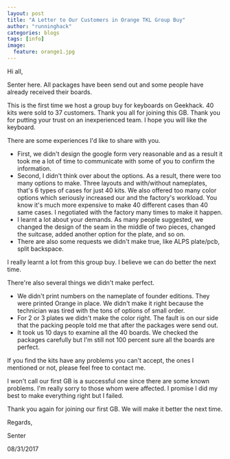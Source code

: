 ```yaml
---
layout: post
title: "A Letter to Our Customers in Orange TKL Group Buy"
author: "runninghack"
categories: blogs
tags: [info]
image:
  feature: orange1.jpg
---
```


Hi all,

Senter here. All packages have been send out and some people have already received their boards.

This is the first time we host a group buy for keyboards on Geekhack. 40 kits were sold to 37 customers. Thank you all for joining this GB. Thank you for putting your trust on an inexperienced team. I hope you will like the keyboard.

There are some experiences I'd like to share with you.

- First, we didn't design the google form very reasonable and as a result it took me a lot of time to communicate with some of you to confirm the information.
- Second, I didn't think over about the options. As a result, there were too many options to make. Three layouts and with/without nameplates, that's 6 types of cases for just 40 kits. We also offered too many color options which seriously increased our and the factory's workload. You know it's much more expensive to make 40 different cases than 40 same cases. I negotiated with the factory many times to make it happen.
- I learnt a lot about your demands. As many people suggested, we changed the design of the seam in the middle of two pieces, changed the suitcase, added another option for the plate, and so on.
- There are also some requests we didn't make true, like ALPS plate/pcb, split backspace.

I really learnt a lot from this group buy. I believe we can do better the next time.

There're also several things we didn't make perfect.

- We didn't print numbers on the nameplate of founder editions. They were printed Orange in place. We didn't make it right because the technician was tired with the tons of options of small order.
- For 2 or 3 plates we didn't make the color right. The fault is on our side that the packing people told me that after the packages were send out.
- It took us 10 days to examine all the 40 boards. We checked the packages carefully but I'm still not 100 percent sure all the boards are perfect.

If you find the kits have any problems you can't accept, the ones I mentioned or not, please feel free to contact me.

I won't call our first GB is a successful one since there are some known problems. I'm really sorry to those whom were affected. I promise I did my best to make everything right but I failed.

Thank you again for joining our first GB. We will make it better the next time.

Regards,

Senter

08/31/2017
